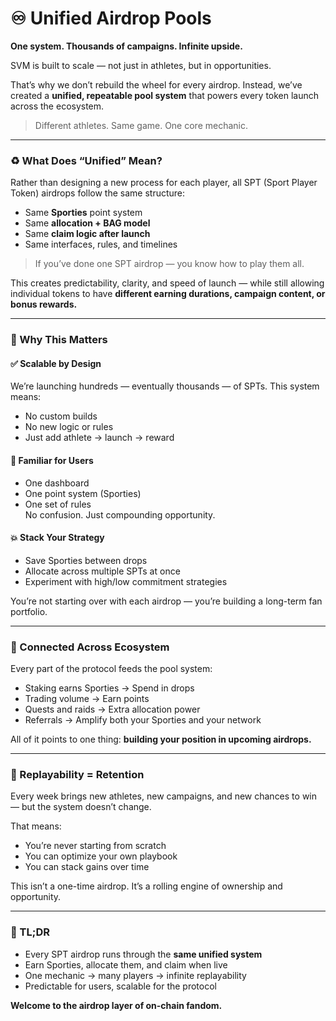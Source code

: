 # ♾️ Unified Airdrop Pools

**One system. Thousands of campaigns. Infinite upside.**

SVM is built to scale — not just in athletes, but in opportunities.

That’s why we don’t rebuild the wheel for every airdrop. Instead, we’ve created a **unified, repeatable pool system** that powers every token launch across the ecosystem.

> Different athletes. Same game. One core mechanic.

***

### ♻️ What Does “Unified” Mean?

Rather than designing a new process for each player, all SPT (Sport Player Token) airdrops follow the same structure:

* Same **Sporties** point system
* Same **allocation + BAG model**
* Same **claim logic after launch**
* Same interfaces, rules, and timelines

> If you’ve done one SPT airdrop — you know how to play them all.

This creates predictability, clarity, and speed of launch — while still allowing individual tokens to have **different earning durations, campaign content, or bonus rewards.**

***

### 🧩 Why This Matters

#### ✅ Scalable by Design

We’re launching hundreds — eventually thousands — of SPTs. This system means:

* No custom builds
* No new logic or rules
* Just add athlete → launch → reward

#### 🧠 Familiar for Users

* One dashboard
* One point system (Sporties)
* One set of rules\
  No confusion. Just compounding opportunity.

#### 💥 Stack Your Strategy

* Save Sporties between drops
* Allocate across multiple SPTs at once
* Experiment with high/low commitment strategies

You’re not starting over with each airdrop — you’re building a long-term fan portfolio.

***

### 🔗 Connected Across Ecosystem

Every part of the protocol feeds the pool system:

* Staking earns Sporties → Spend in drops
* Trading volume → Earn points
* Quests and raids → Extra allocation power
* Referrals → Amplify both your Sporties and your network

All of it points to one thing: **building your position in upcoming airdrops.**

***

### 🔄 Replayability = Retention

Every week brings new athletes, new campaigns, and new chances to win — but the system doesn’t change.

That means:

* You’re never starting from scratch
* You can optimize your own playbook
* You can stack gains over time

This isn’t a one-time airdrop. It’s a rolling engine of ownership and opportunity.

***

### 🏁 TL;DR

* Every SPT airdrop runs through the **same unified system**
* Earn Sporties, allocate them, and claim when live
* One mechanic → many players → infinite replayability
* Predictable for users, scalable for the protocol

**Welcome to the airdrop layer of on-chain fandom.**
